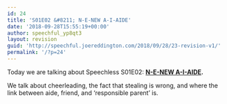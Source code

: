 ```yaml
---
id: 24
title: 'S01E02 &#8211; N-E-NEW A-I-AIDE'
date: '2018-09-28T15:55:19+00:00'
author: speechful_yp8qt3
layout: revision
guid: 'http://speechful.joereddington.com/2018/09/28/23-revision-v1/'
permalink: '/?p=24'
---
```


Today we are talking about Speechless S01E02: **[N-E-NEW A-I-AIDE](https://www.imdb.com/title/tt5940396/?ref_=ttep_ep2 "N-E-NEW A-I-AIDE").**

We talk about cheerleading, the fact that stealing is wrong, and where the link between aide, friend, and ‘responsible parent’ is.